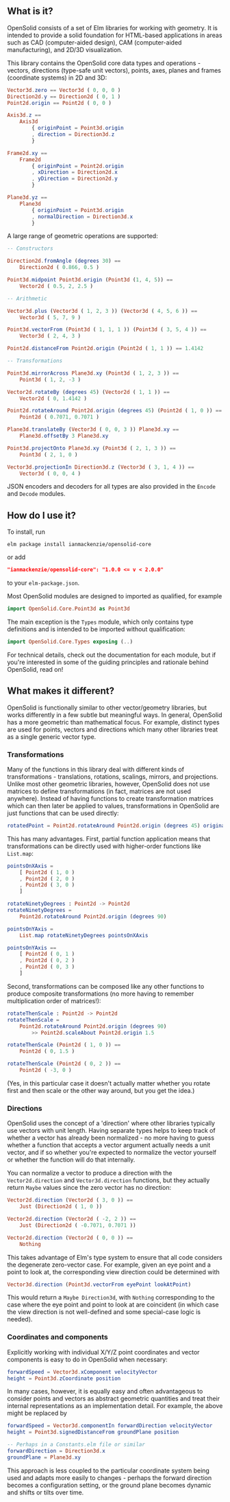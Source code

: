 ## What is it?

OpenSolid consists of a set of Elm libraries for working with geometry. It is
intended to provide a solid foundation for HTML-based applications in areas such
as CAD (computer-aided design), CAM (computer-aided manufacturing), and 2D/3D
visualization.

This library contains the OpenSolid core data types and operations - vectors,
directions (type-safe unit vectors), points, axes, planes and frames (coordinate
systems) in 2D and 3D:

```elm
Vector3d.zero == Vector3d ( 0, 0, 0 )
Direction2d.y == Direction2d ( 0, 1 )
Point2d.origin == Point2d ( 0, 0 )

Axis3d.z ==
    Axis3d
        { originPoint = Point3d.origin
        , direction = Direction3d.z
        }

Frame2d.xy ==
    Frame2d
        { originPoint = Point2d.origin
        , xDirection = Direction2d.x
        , yDirection = Direction2d.y
        }

Plane3d.yz ==
    Plane3d
        { originPoint = Point3d.origin
        , normalDirection = Direction3d.x
        }
```

A large range of geometric operations are supported:

```elm
-- Constructors

Direction2d.fromAngle (degrees 30) ==
    Direction2d ( 0.866, 0.5 )

Point3d.midpoint Point3d.origin (Point3d (1, 4, 5)) ==
    Vector2d ( 0.5, 2, 2.5 )

-- Arithmetic

Vector3d.plus (Vector3d ( 1, 2, 3 )) (Vector3d ( 4, 5, 6 )) ==
    Vector3d ( 5, 7, 9 )

Point3d.vectorFrom (Point3d ( 1, 1, 1 )) (Point3d ( 3, 5, 4 )) ==
    Vector3d ( 2, 4, 3 )

Point2d.distanceFrom Point2d.origin (Point2d ( 1, 1 )) == 1.4142

-- Transformations

Point3d.mirrorAcross Plane3d.xy (Point3d ( 1, 2, 3 )) ==
    Point3d ( 1, 2, -3 )

Vector2d.rotateBy (degrees 45) (Vector2d ( 1, 1 )) ==
    Vector2d ( 0, 1.4142 )

Point2d.rotateAround Point2d.origin (degrees 45) (Point2d ( 1, 0 )) ==
    Point2d ( 0.7071, 0.7071 )

Plane3d.translateBy (Vector3d ( 0, 0, 3 )) Plane3d.xy ==
    Plane3d.offsetBy 3 Plane3d.xy

Point3d.projectOnto Plane3d.xy (Point3d ( 2, 1, 3 )) ==
    Point3d ( 2, 1, 0 )

Vector3d.projectionIn Direction3d.z (Vector3d ( 3, 1, 4 )) ==
    Vector3d ( 0, 0, 4 )
```

JSON encoders and decoders for all types are also provided in the `Encode` and
`Decode` modules.

## How do I use it?

To install, run

```
elm package install ianmackenzie/opensolid-core
```

or add

```json
"ianmackenzie/opensolid-core": "1.0.0 <= v < 2.0.0"
```

to your `elm-package.json`.

Most OpenSolid modules are designed to imported as qualified, for example

```elm
import OpenSolid.Core.Point3d as Point3d
```

The main exception is the `Types` module, which only contains type definitions
and is intended to be imported without qualification:

```elm
import OpenSolid.Core.Types exposing (..)
```

For technical details, check out the documentation for each module, but if
you're interested in some of the guiding principles and rationale behind
OpenSolid, read on!

## What makes it different?

OpenSolid is functionally similar to other vector/geometry libraries, but works
differently in a few subtle but meaningful ways. In general, OpenSolid has a
more geometric than mathematical focus. For example, distinct types are used for
points, vectors and directions which many other libraries treat as a single
generic vector type.

### Transformations

Many of the functions in this library deal with different kinds of
transformations - translations, rotations, scalings, mirrors, and projections.
Unlike most other geometric libraries, however, OpenSolid does not use matrices
to define transformations (in fact, matrices are not used anywhere). Instead of
having functions to create transformation matrices which can then later be
applied to values, transformations in OpenSolid are just functions that can be
used directly:

```elm
rotatedPoint = Point2d.rotateAround Point2d.origin (degrees 45) originalPoint
```

This has many advantages. First, partial function application means that
transformations can be directly used with higher-order functions like
`List.map`:

```elm
pointsOnXAxis =
    [ Point2d ( 1, 0 )
    , Point2d ( 2, 0 )
    , Point2d ( 3, 0 )
    ]

rotateNinetyDegrees : Point2d -> Point2d
rotateNinetyDegrees =
    Point2d.rotateAround Point2d.origin (degrees 90)

pointsOnYAxis =
    List.map rotateNinetyDegrees pointsOnXAxis

pointsOnYAxis ==
    [ Point2d ( 0, 1 )
    , Point2d ( 0, 2 )
    , Point2d ( 0, 3 )
    ]
```

Second, transformations can be composed like any other functions to produce
composite transformations (no more having to remember multiplication order of
matrices!):

```elm
rotateThenScale : Point2d -> Point2d
rotateThenScale =
    Point2d.rotateAround Point2d.origin (degrees 90)
        >> Point2d.scaleAbout Point2d.origin 1.5

rotateThenScale (Point2d ( 1, 0 )) ==
    Point2d ( 0, 1.5 )

rotateThenScale (Point2d ( 0, 2 )) ==
    Point2d ( -3, 0 )
```

(Yes, in this particular case it doesn't actually matter whether you rotate
first and then scale or the other way around, but you get the idea.)

### Directions

OpenSolid uses the concept of a 'direction' where other libraries typically use
vectors with unit length. Having separate types helps to keep track of whether a
vector has already been normalized - no more having to guess whether a function
that accepts a vector argument actually needs a unit vector, and if so whether
you're expected to normalize the vector yourself or whether the function will do
that internally.

You can normalize a vector to produce a direction with the `Vector2d.direction`
and `Vector3d.direction` functions, but they actually return `Maybe` values
since the zero vector has no direction:

```elm
Vector2d.direction (Vector2d ( 3, 0 )) ==
    Just (Direction2d ( 1, 0 ))

Vector2d.direction (Vector2d ( -2, 2 )) ==
    Just (Direction2d ( -0.7071, 0.7071 ))

Vector2d.direction (Vector2d ( 0, 0 )) ==
    Nothing
```

This takes advantage of Elm's type system to ensure that all code considers the
degenerate zero-vector case. For example, given an eye point and a point to look
at, the corresponding view direction could be determined with

```elm
Vector3d.direction (Point3d.vectorFrom eyePoint lookAtPoint)
```

This would return a `Maybe Direction3d`, with `Nothing` corresponding to the
case where the eye point and point to look at are coincident (in which case the
view direction is not well-defined and some special-case logic is needed).

### Coordinates and components

Explicitly working with individual X/Y/Z point coordinates and vector components
is easy to do in OpenSolid when necessary:

```elm
forwardSpeed = Vector3d.xComponent velocityVector
height = Point3d.zCoordinate position
```

In many cases, however, it is equally easy and often advantageous to consider
points and vectors as abstract geometric quantities and treat their internal
representations as an implementation detail. For example, the above might be
replaced by

```elm
forwardSpeed = Vector3d.componentIn forwardDirection velocityVector
height = Point3d.signedDistanceFrom groundPlane position

-- Perhaps in a Constants.elm file or similar
forwardDirection = Direction3d.x
groundPlane = Plane3d.xy
```

This approach is less coupled to the particular coordinate system being used and
adapts more easily to changes - perhaps the forward direction becomes a
configuration setting, or the ground plane becomes dynamic and shifts or tilts
over time.
